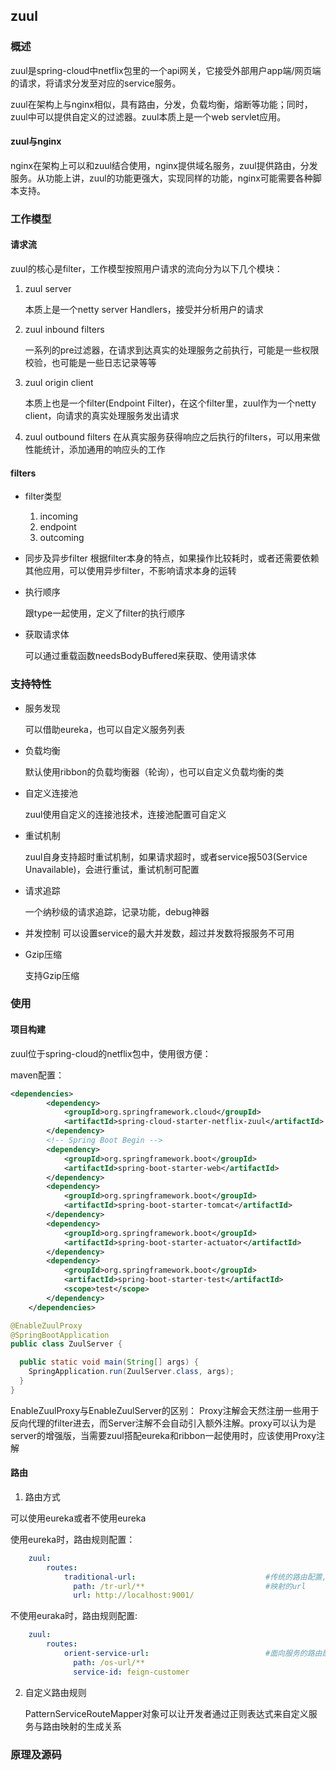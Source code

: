 ## zuul

### 概述

zuul是spring-cloud中netflix包里的一个api网关，它接受外部用户app端/网页端的请求，将请求分发至对应的service服务。

zuul在架构上与nginx相似，具有路由，分发，负载均衡，熔断等功能；同时，zuul中可以提供自定义的过滤器。zuul本质上是一个web servlet应用。

#### zuul与nginx

nginx在架构上可以和zuul结合使用，nginx提供域名服务，zuul提供路由，分发服务。从功能上讲，zuul的功能更强大，实现同样的功能，nginx可能需要各种脚本支持。

### 工作模型

#### 请求流

zuul的核心是filter，工作模型按照用户请求的流向分为以下几个模块：

1. zuul server  
    
	本质上是一个netty server Handlers，接受并分析用户的请求
2. zuul inbound filters

	一系列的pre过滤器，在请求到达真实的处理服务之前执行，可能是一些权限校验，也可能是一些日志记录等等
3. zuul origin client

	本质上也是一个filter(Endpoint Filter)，在这个filter里，zuul作为一个netty client，向请求的真实处理服务发出请求
4. zuul outbound filters
	在从真实服务获得响应之后执行的filters，可以用来做性能统计，添加通用的响应头的工作
	
#### filters

* filter类型
	1. incoming
	2. endpoint
	3. outcoming	

* 同步及异步filter
	根据filter本身的特点，如果操作比较耗时，或者还需要依赖其他应用，可以使用异步filter，不影响请求本身的运转

* 执行顺序

	跟type一起使用，定义了filter的执行顺序
	
* 获取请求体

	可以通过重载函数needsBodyBuffered来获取、使用请求体	

### 支持特性

* 服务发现
	
	可以借助eureka，也可以自定义服务列表
* 负载均衡

	默认使用ribbon的负载均衡器（轮询），也可以自定义负载均衡的类
* 自定义连接池

	zuul使用自定义的连接池技术，连接池配置可自定义
* 重试机制

	zuul自身支持超时重试机制，如果请求超时，或者service报503(Service Unavailable)，会进行重试，重试机制可配置
* 请求追踪

	一个纳秒级的请求追踪，记录功能，debug神器
* 并发控制
	可以设置service的最大并发数，超过并发数将报服务不可用
	
* Gzip压缩

	支持Gzip压缩

### 使用

#### 项目构建
	
zuul位于spring-cloud的netflix包中，使用很方便：

maven配置：

```xml
<dependencies>
        <dependency>
            <groupId>org.springframework.cloud</groupId>
            <artifactId>spring-cloud-starter-netflix-zuul</artifactId>
        </dependency>
        <!-- Spring Boot Begin -->
        <dependency>
            <groupId>org.springframework.boot</groupId>
            <artifactId>spring-boot-starter-web</artifactId>
        </dependency>
        <dependency>
            <groupId>org.springframework.boot</groupId>
            <artifactId>spring-boot-starter-tomcat</artifactId>
        </dependency>
        <dependency>
            <groupId>org.springframework.boot</groupId>
            <artifactId>spring-boot-starter-actuator</artifactId>
        </dependency>
        <dependency>
            <groupId>org.springframework.boot</groupId>
            <artifactId>spring-boot-starter-test</artifactId>
            <scope>test</scope>
        </dependency>
    </dependencies>
```

```java
@EnableZuulProxy
@SpringBootApplication
public class ZuulServer {

  public static void main(String[] args) {
    SpringApplication.run(ZuulServer.class, args);
  }
}
```

EnableZuulProxy与EnableZuulServer的区别：
Proxy注解会天然注册一些用于反向代理的filter进去，而Server注解不会自动引入额外注解。proxy可以认为是server的增强版，当需要zuul搭配eureka和ribbon一起使用时，应该使用Proxy注解

#### 路由

1. 路由方式

可以使用eureka或者不使用eureka
	
使用eureka时，路由规则配置：
	
```yml
	zuul:
  		routes:
    		traditional-url:                             #传统的路由配置,此名称可以自定义
		      path: /tr-url/**                           #映射的url
		      url: http://localhost:9001/ 
```
	
不使用euraka时，路由规则配置:

```yml
	zuul:
  		routes:
			orient-service-url:                          #面向服务的路由配置,此名称可以自定义
		      path: /os-url/**
		      service-id: feign-customer   
```
	
	

2. 自定义路由规则

	PatternServiceRouteMapper对象可以让开发者通过正则表达式来自定义服务与路由映射的生成关系

### 原理及源码
